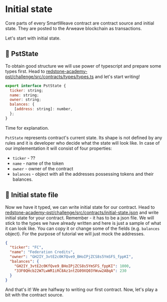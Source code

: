 # Initial state

Core parts of every SmartWeave contract are contract source and initial state. They are posted to the Arweave blockchain as transactions.

Let's start with initial state.

## 📃 PstState

To obtain good structure we will use power of typescript and prepare some types first. Head to [redstone-academy-pst/challenge/src/contracts/types/types.ts](https://github.com/redstone-finance/redstone-academy/tree/main/redstone-academy-pst/challenge/src/contracts/types/types.ts) and let's start writing!

```js
export interface PstState {
  ticker: string;
  name: string;
  owner: string;
  balances: {
    [address: string]: number,
  };
}
```

Time for explanation.

`PstState` represents contract's current state. Its shape is not defined by any rules and it is developer who decide what the state will look like. In case of our implementation it will consist of four properties:

- `ticker` - ??
- `name` - name of the token
- `owner` - owner of the contract
- `balances` - object with all the addresses possessing tokens and their balances.

## 📁 Initial state file

Now we have it typed, we can write initial state for our contract. Head to [redstone-academy-pst/challenge/src/contracts/initial-state.json](https://github.com/redstone-finance/redstone-academy/tree/main/redstone-academy-pst/challenge/src/contracts/initial-state.json) and write initial state for your contract. Remember - it has to be a json file. We will stick to the types we have already written and here is just a sample of what it can look like. You can copy it or change some of the fields (e.g. `balances` object). For the purpose of tutorial we will just mock the addresses.

```json
{
  "ticker": "FC",
  "name": "Federation Credits",
  "owner": "GH2IY_3vtE2c0KfQve9_BHoIPjZCS8s5YmSFS_fppKI",
  "balances": {
    "GH2IY_3vtE2c0KfQve9_BHoIPjZCS8s5YmSFS_fppKI": 1000,
    "33F0QHcb22W7LwWR1iRC8Az1ntZG09XQ03YWuw2ABqA": 230
  }
}
```

And that's it! We are halfway to writing our first contract. Now, let's play a bit with the contract source.
